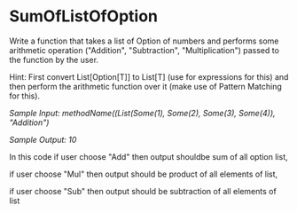 # SumOfListOfOption
Write a function that takes a list of Option of numbers and performs some arithmetic operation ("Addition", "Subtraction", "Multiplication") passed to the function by the user.

Hint: First convert List[Option[T]] to List[T] (use for expressions for this) and then perform the arithmetic function over it (make use of Pattern Matching for this). 

_Sample Input: methodName((List(Some(1), Some(2), Some(3), Some(4)), "Addition")_

_Sample Output: 10_

In this code if user choose "Add" then output shouldbe sum of all option list,

if user choose "Mul" then output should be product of all elements of list,

if user choose "Sub" then output should be subtraction of all elements of list
